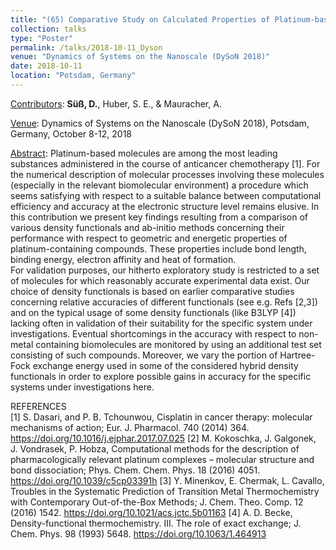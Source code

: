 ```yaml
---
title: "(65) Comparative Study on Calculated Properties of Platinum-based Molecules"
collection: talks
type: "Poster"
permalink: /talks/2018-10-11_Dyson
venue: "Dynamics of Systems on the Nanoscale (DySoN 2018)"
date: 2018-10-11
location: "Potsdam, Germany"
---
```


<u>Contributors</u>: <b>Süß, D.</b>, Huber, S. E., & Mauracher, A.

<u>Venue</u>: Dynamics of Systems on the Nanoscale (DySoN 2018), Potsdam, Germany, October 8-12, 2018

<u>Abstract</u>: Platinum-based molecules are among the most leading substances administered in the course of anticancer chemotherapy [1]. For the numerical description of molecular processes involving these molecules (especially in the relevant biomolecular environment) a procedure which seems satisfying with respect to a suitable balance between computational efficiency and accuracy at the electronic structure level remains elusive. In this contribution we present key findings resulting from  a comparison of various density functionals and ab-initio methods concerning their performance with respect to geometric and energetic properties of platinum-containing compounds. These properties include bond length, binding energy, electron affinity and heat of formation.<br />
For validation purposes, our hitherto exploratory study is restricted to a set of molecules for which reasonably accurate experimental data exist. Our choice of density functionals is based on earlier comparative studies concerning relative accuracies of different functionals (see e.g. Refs [2,3]) and on the typical usage of some density functionals (like B3LYP [4]) lacking often in validation of their suitability for the specific system under investigations. Eventual shortcomings in the accuracy with respect to non-metal containing biomolecules are monitored by using an additional test set consisting of such compounds. Moreover, we vary the portion of Hartree-Fock exchange energy used in some of the considered hybrid density functionals in order to explore possible gains in accuracy for the specific systems under investigations here.

REFERENCES<br />
[1] S. Dasari, and P. B. Tchounwou, Cisplatin in cancer therapy: molecular mechanisms of action; Eur. J. Pharmacol. 740 (2014) 364. https://doi.org/10.1016/j.ejphar.2017.07.025
[2] M. Kokoschka, J. Galgonek, J. Vondrasek, P. Hobza, Computational methods for the description of pharmacologically relevant platinum complexes – molecular structure and bond dissociation; Phys. Chem. Chem. Phys. 18 (2016) 4051. https://doi.org/10.1039/c5cp03391h
[3] Y. Minenkov, E. Chermak, L. Cavallo, Troubles in the Systematic Prediction of Transition Metal Thermochemistry with Contemporary Out-of-the-Box Methods; J. Chem. Theo. Comp. 12 (2016) 1542. https://doi.org/10.1021/acs.jctc.5b01163 
[4] A. D. Becke, Density-functional thermochemistry. III. The role of exact exchange; J. Chem. Phys. 98 (1993) 5648. https://doi.org/10.1063/1.464913


<!---
[Slides](http://stefaneha.github.io/files/2024-09-16_OEGP.pdf){:target="_blank"}
-->
